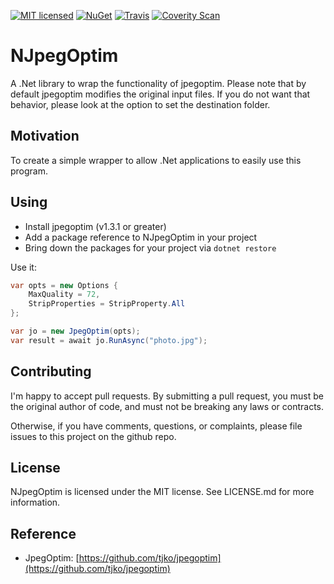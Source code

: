 [![MIT licensed](https://img.shields.io/badge/license-MIT-blue.svg)](https://github.com/AerisG222/NJpegOptim/blob/master/LICENSE.md)
[![NuGet](https://buildstats.info/nuget/NJpegOptim)](https://www.nuget.org/packages/NJpegOptim/)
[![Travis](https://img.shields.io/travis/AerisG222/NJpegOptim.svg)](https://travis-ci.org/AerisG222/NJpegOptim)
[![Coverity Scan](https://img.shields.io/coverity/scan/14029.svg)](https://scan.coverity.com/projects/aerisg222-njpegoptim)

# NJpegOptim

A .Net library to wrap the functionality of jpegoptim.  Please note that by default
jpegoptim modifies the original input files.  If you do not want that behavior,
please look at the option to set the destination folder.

## Motivation
To create a simple wrapper to allow .Net applications to easily use this program.

## Using
- Install jpegoptim (v1.3.1 or greater)
- Add a package reference to NJpegOptim in your project
- Bring down the packages for your project via `dotnet restore`

Use it:

````c#
var opts = new Options {
    MaxQuality = 72,
    StripProperties = StripProperty.All
};

var jo = new JpegOptim(opts);
var result = await jo.RunAsync("photo.jpg");
````

## Contributing
I'm happy to accept pull requests.  By submitting a pull request, you
must be the original author of code, and must not be breaking
any laws or contracts.

Otherwise, if you have comments, questions, or complaints, please file
issues to this project on the github repo.
  
## License
NJpegOptim is licensed under the MIT license.  See LICENSE.md for more
information.

## Reference
- JpegOptim: [https://github.com/tjko/jpegoptim](https://github.com/tjko/jpegoptim)
